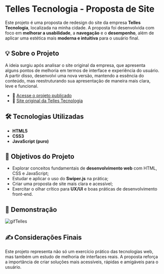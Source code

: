 # Telles Tecnologia - Proposta de Site

Este projeto é uma proposta de redesign do site da empresa **Telles Tecnologia**, localizada na minha cidade. A proposta foi desenvolvida com foco em **melhorar a usabilidade**, a **navegação** e o **desempenho**, além de aplicar uma estética mais **moderna e intuitiva** para o usuário final.

## 💡 Sobre o Projeto

A ideia surgiu após analisar o site original da empresa, que apresenta alguns pontos de melhoria em termos de interface e experiência do usuário. A partir disso, desenvolvi uma nova versão, mantendo a essência do conteúdo, mas reestruturando sua apresentação de maneira mais clara, leve e funcional.

- 🔗 [Acesse o projeto publicado](https://lucaspaniagoo.github.io/telles-tecnologia/)
- 🔗 [Site original da Telles Tecnologia](https://www.tellestecnologia.com.br/)

## 🛠️ Tecnologias Utilizadas

- **HTML5**
- **CSS3**
- **JavaScript (puro)**

## 🎯 Objetivos do Projeto

- Explorar conceitos fundamentais de **desenvolvimento web** com HTML, CSS e JavaScript;
- Estudar e aplicar o uso do **Swiper.js** na prática;
- Criar uma proposta de site mais clara e acessível;
- Exercitar o olhar crítico para **UX/UI** e boas práticas de desenvolvimento front-end.

## 📸 Demonstração
![gifTelles](https://github.com/user-attachments/assets/f73270fa-9375-4c0b-be35-8fcb84399736)



## ✍️ Considerações Finais

Este projeto representa não só um exercício prático das tecnologias web, mas também um estudo de melhoria de interfaces reais. A proposta reforça a importância de criar soluções mais acessíveis, rápidas e amigáveis para o usuário.
